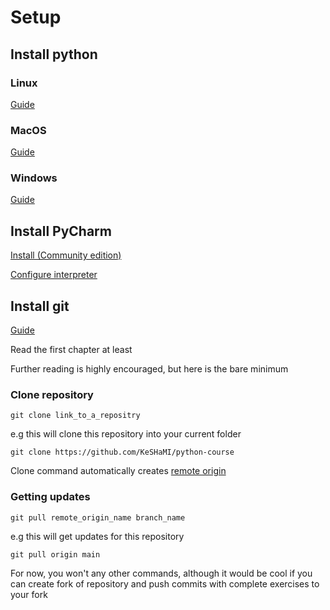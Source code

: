 # Setup


## Install python
### Linux

[Guide](https://linuxize.com/post/how-to-install-python-3-9-on-ubuntu-20-04/)

### MacOS

[Guide](https://formulae.brew.sh/formula/python@3.9)

### Windows

[Guide](https://youtu.be/dQw4w9WgXcQ)

## Install PyCharm
[Install (Community edition)](https://www.jetbrains.com/ru-ru/pycharm/download/#section=mac)

[Configure interpreter](https://www.jetbrains.com/help/pycharm/configuring-python-interpreter.html)

## Install git

[Guide](https://git-scm.com/book/en/v2)

Read the first chapter at least

Further reading is highly encouraged, but here is the bare minimum

### Clone repository

`git clone link_to_a_repositry`

e.g this will clone this repository into your current folder

`git clone https://github.com/KeSHaMI/python-course`

Clone command automatically creates [remote origin](https://git-scm.com/book/en/v2/Git-Basics-Working-with-Remotes)

### Getting updates

`git pull remote_origin_name branch_name`

e.g this will get updates for this repository

`git pull origin main`

For now, you won't any other commands,
although it would be cool if you can create fork
of repository and push commits with complete exercises to your fork
